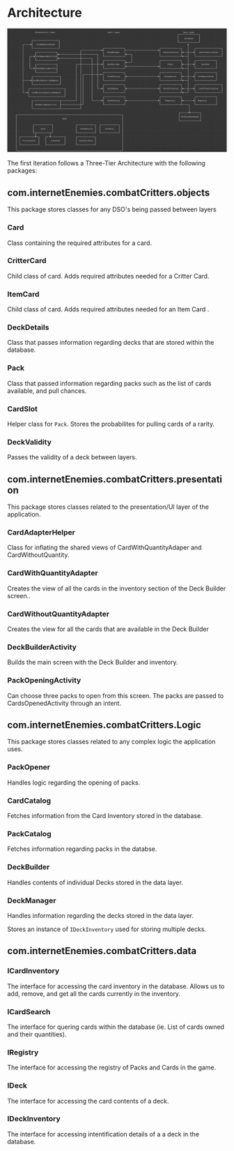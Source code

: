 # Architecture 

![](architecture_diagram.png)


The first iteration follows a Three-Tier Architecture with the following packages:

## com.internetEnemies.combatCritters.objects

This package stores classes for any DSO's being passed between layers

### Card

Class containing the required attributes for a card.

### CritterCard

Child class of card. Adds required attributes needed for a Critter Card.

### ItemCard

Child class of card. Adds required attributes needed for an Item Card .

### DeckDetails

Class that passes information regarding decks that are stored within the database.

### Pack

Class that passed information regarding packs such as the list of cards available, and pull chances.

### CardSlot

Helper class for `Pack`. Stores the probabilites for pulling cards of a rarity.

### DeckValidity

Passes the validity of a deck between layers.


## com.internetEnemies.combatCritters.presentation

This package stores classes related to the presentation/UI layer of the application.

### CardAdapterHelper

Class for inflating the shared views of CardWithQuantityAdaper and CardWithoutQuantity.

### CardWithQuantityAdapter

Creates the view of all the cards in the inventory section of the Deck Builder screen..

### CardWithoutQuantityAdapter 

Creates the view for all the cards that are available in the Deck Builder

### DeckBuilderActivity

Builds the main screen with the Deck Builder and inventory. 

### PackOpeningActivity

Can choose three packs to open from this screen. The packs are passed to CardsOpenedActivity through an intent.

## com.internetEnemies.combatCritters.Logic

This package stores classes related to any complex logic the application uses.


### **PackOpener**
Handles logic regarding the opening of packs.

### **CardCatalog**
Fetches information from the Card Inventory stored in the database.

### **PackCatalog**
Fetches information regarding packs in the databse.

### **DeckBuilder**
Handles contents of individual Decks stored in the data layer.  

### **DeckManager**
Handles information regarding the decks stored in the data layer.

Stores an instance of `IDeckInventory` used for storing multiple decks.

## com.internetEnemies.combatCritters.data

### ICardInventory

The interface for accessing the card inventory in the database. Allows us to add, remove, and get all the cards currently in the inventory.

### ICardSearch

The interface for quering cards within the database (ie. List of cards owned and their quantities).

### IRegistry

The interface for accessing the registry of Packs and Cards in the game. 

### IDeck

The interface for accessing the card contents of a deck.

### IDeckInventory

The interface for accessing intentification details of a a deck in the database.



